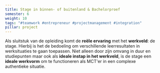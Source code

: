 ```yaml
---
title: Stage in binnen- of buitenland & Bachelorproef
semester: 6
weight: 10
tags: "#teamwork #entrepreneur #projectmanagement #integration"
pillar: project
---
```

Als sluitstuk van de opleiding komt de **reële ervaring** met het **werkveld**: de stage. Hierbij is het de bedoeling om verschillende leerresultaten in werksituaties te gaan toepassen. Niet alleen door zijn omvang in duur en studiepunten maar ook als **ideale instap in het werkveld**, is de stage een **ideale werkvorm** om te functioneren als MCT'er in een complexe authentieke situatie.

